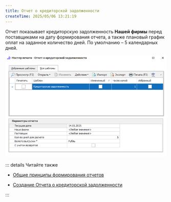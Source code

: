 ```yaml
---
title: Отчет о кредиторской задолженности
createTime: 2025/05/06 13:21:19
---
```

Отчет показывает кредиторскую задолженность **Нашей фирмы** перед поставщиками на дату формирования отчета, а также плановый график оплат на заданное количество дней. По умолчанию – 5 календарных дней.

![](../../../assets/specification/otchet_o_kreditorskoj_zadolzhennosti_1.png)

::: details Читайте также

- [Общие принципы формирования отчетов](../obshchie_printsipy_formirovaniya_otchetov.md)

- [Создание Отчета о кредиторской задолженности](../../../work/otchety/finansovye_otchety/o_kreditorskoj_zadolzhennosti.md)

:::